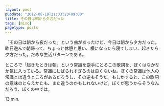```yaml
---
layout: post
pubdate: "2012-08-19T21:33:23+09:00"
title: その日は朝から夕方だった
tags: [misc]
pagetype: posts
---
```

「その日は朝から夜だった」という曲があったけど、今日は朝から夕方だった。昨日遊んで朝帰って、ちょっと休憩と思い、横になったら寝てしまい、起きたら夕方だった。だめな生活パターンである。

ところで「起きたときは朝」という常識を逆手にとるこの歌詞を、ぼくはなかなか気に入っている。常識にしばられすぎるのは良くないね。ぼくの常識は他人の常識とは違うところがあるだろうし、その逆もそうだ。もしかすると、この歌詞の意味のとらえかたも、また違うのかもしれないけど。ぼくが思うからそうなんだろう、ぼくの中では。

13 min.
